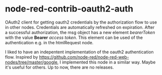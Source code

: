 # node-red-contrib-oauth2-auth
OAuth2 client for getting oauth2 credentials by the authorization flow to use in other nodes. Credentials are automatically refreshed on expiration. After a successful authorization, the msg object has a new element *bearerToken* with the value **Bearer** *access token*. This element can be used of the authentication e.g. in the htmlRequest node. 

I liked to have an indepentent implementation of the oauth2 authentication flow. 
Inspired by https://github.com/node-red/node-red-web-nodes/tree/master/google, I implemented this node in a similar way.
Maybe it's useful for others. Up to now, there are no releases.
